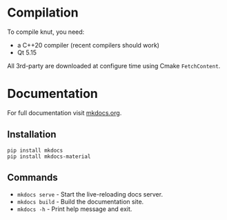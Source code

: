 # Compilation

To compile knut, you need:
- a C++20 compiler (recent compilers should work)
- Qt 5.15

All 3rd-party are downloaded at configure time using Cmake `FetchContent`.

# Documentation

For full documentation visit [mkdocs.org](https://www.mkdocs.org/).

## Installation

```
pip install mkdocs
pip install mkdocs-material
```

## Commands

- `mkdocs serve` - Start the live-reloading docs server.
- `mkdocs build` - Build the documentation site.
- `mkdocs -h` - Print help message and exit.

